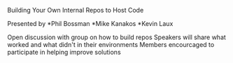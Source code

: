 Building Your Own Internal Repos to Host Code

Presented by 
*Phil Bossman
*Mike Kanakos
*Kevin Laux

Open discussion with group on how to build repos
Speakers will share what worked and what didn't in their environments
Members encourcaged to participate in helping improve solutions
